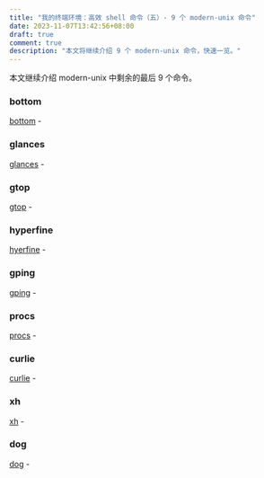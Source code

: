 ```yaml
---
title: "我的终端环境：高效 shell 命令（五）- 9 个 modern-unix 命令"
date: 2023-11-07T13:42:56+08:00
draft: true
comment: true
description: "本文将继续介绍 9 个 modern-unix 命令，快速一览。"
---
```


本文继续介绍 modern-unix 中剩余的最后 9 个命令。


### bottom

[bottom](https://github.com/ClementTsang/bottom) - 

### glances

[glances](https://github.com/nicolargo/glances) - 

### gtop

[gtop](https://github.com/aksakalli/gtop) - 

### hyperfine

[hyerfine](https://github.com/sharkdp/hyperfine) - 

### gping

[gping](https://github.com/orf/gping) - 

### procs

[procs](https://github.com/dalance/procs) - 

### curlie

[curlie](https://github.com/rs/curlie) - 

### xh

[xh](https://github.com/ducaale/xh) - 

### dog

[dog](https://github.com/ogham/dog) - 
